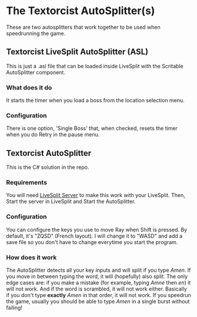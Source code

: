 # The Textorcist AutoSplitter(s)

These are two autosplitters that work together to be used when speedrunning the game.

## Textorcist LiveSplit AutoSplitter (ASL)

This is just a .asl file that can be loaded inside LiveSplit with the Scritable AutoSplitter component.

### What does it do

It starts the timer when you load a boss from the location selection menu.

### Configuration

There is one option, 'Single Boss' that, when checked, resets the timer when you do Retry in the pause menu.

## Textorcist AutoSplitter

This is the C# solution in the repo.

### Requirements

You will need [LiveSplit Server](https://github.com/LiveSplit/LiveSplit.Server) to make this work with your LiveSplit.
Then, Start the server in LiveSplit and Start the AutoSplitter.

### Configuration

You can configure the keys you use to move Ray when Shift is pressed.
By default, it's "ZQSD" (French layout). I will change it to "WASD" and add a save file so you don't have to change everytime you start the program.

### How does it work

The AutoSplitter detects all your key inputs and will split if you type _Amen_. If you move in between typing the word, it will (hopefully) also split. The only edge cases are: if you make a mistake (for example, typing _Amne_ then _en_) it will not work. And if the word is scrambled, it will not work either. Basically if you don't type **exactly** _Amen_ in that order, it will not work. If you speedrun the game, usually you should be able to type _Amen_ in a single burst without failing!
